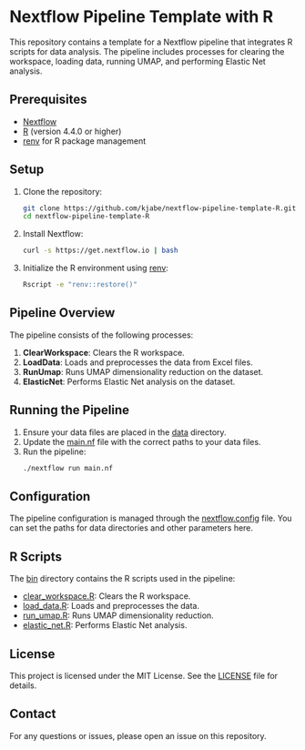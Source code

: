 # Nextflow Pipeline Template with R

This repository contains a template for a Nextflow pipeline that integrates R scripts for data analysis. The pipeline includes processes for clearing the workspace, loading data, running UMAP, and performing Elastic Net analysis.


## Prerequisites

- [Nextflow](https://www.nextflow.io/)
- [R](https://www.r-project.org/) (version 4.4.0 or higher)
- [renv](https://rstudio.github.io/renv/) for R package management

## Setup

1. Clone the repository:
    ```sh
    git clone https://github.com/kjabe/nextflow-pipeline-template-R.git
    cd nextflow-pipeline-template-R
    ```

2. Install Nextflow:
    ```sh
    curl -s https://get.nextflow.io | bash
    ```

3. Initialize the R environment using [renv](http://_vscodecontentref_/9):
    ```sh
    Rscript -e "renv::restore()"
    ```

## Pipeline Overview

The pipeline consists of the following processes:

1. **ClearWorkspace**: Clears the R workspace.
2. **LoadData**: Loads and preprocesses the data from Excel files.
3. **RunUmap**: Runs UMAP dimensionality reduction on the dataset.
4. **ElasticNet**: Performs Elastic Net analysis on the dataset.

## Running the Pipeline

1. Ensure your data files are placed in the [data](http://_vscodecontentref_/10) directory.
2. Update the [main.nf](http://_vscodecontentref_/11) file with the correct paths to your data files.
3. Run the pipeline:
    ```sh
    ./nextflow run main.nf
    ```

## Configuration

The pipeline configuration is managed through the [nextflow.config](http://_vscodecontentref_/12) file. You can set the paths for data directories and other parameters here.

## R Scripts

The [bin](http://_vscodecontentref_/13) directory contains the R scripts used in the pipeline:

- [clear_workspace.R](http://_vscodecontentref_/14): Clears the R workspace.
- [load_data.R](http://_vscodecontentref_/15): Loads and preprocesses the data.
- [run_umap.R](http://_vscodecontentref_/16): Runs UMAP dimensionality reduction.
- [elastic_net.R](http://_vscodecontentref_/17): Performs Elastic Net analysis.

## License

This project is licensed under the MIT License. See the [LICENSE](http://_vscodecontentref_/18) file for details.

## Contact

For any questions or issues, please open an issue on this repository.
